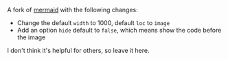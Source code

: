 A fork of [mermaid](https://github.com/raghur/mermaid-filter) with the following changes:

* Change the default `width` to 1000, default `loc` to `image`
* Add an option `hide` default to `false`, which means show the code before the image

I don't think it's helpful for others, so leave it here.